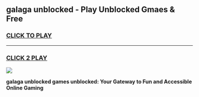 
## galaga unblocked - Play Unblocked Gmaes & Free
<h3>
<a href="https://news.freeplayer.one?title=galaga_unblocked&ref=16F">CLICK TO PLAY</a></h3>
<hr>

<h3>
<a href="https://news.freeplayer.one?title=galaga_unblocked&ref=16F">CLICK 2 PLAY</a>
  
</h3>

<a href="https://news.freeplayer.one?title=galaga_unblocked&ref=16F/"><img src="https://clearcache.store/games.png"></a>


**galaga unblocked games unblocked: Your Gateway to Fun and Accessible Online Gaming**
